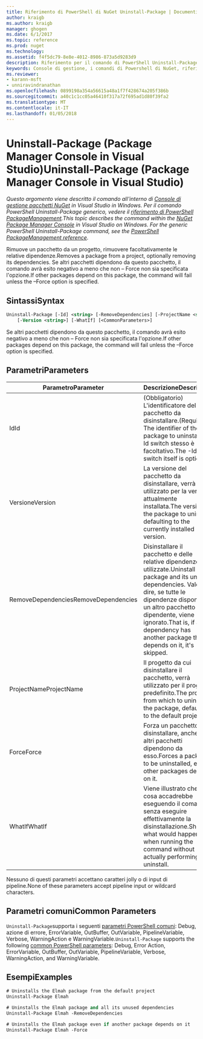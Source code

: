 ```yaml
---
title: Riferimento di PowerShell di NuGet Uninstall-Package | Documenti Microsoft
author: kraigb
ms.author: kraigb
manager: ghogen
ms.date: 6/1/2017
ms.topic: reference
ms.prod: nuget
ms.technology: 
ms.assetid: f4f5dc79-8e8e-4012-8986-873a5d9283d9
description: Riferimento per il comando di PowerShell Uninstall-Package nella Console di gestione pacchetti NuGet in Visual Studio.
keywords: Console di gestione, i comandi di Powershell di NuGet, riferimento di Powershell di NuGet, pacchetto di disinstallazione del pacchetto NuGet
ms.reviewer:
- karann-msft
- unniravindranathan
ms.openlocfilehash: 0899198a354a56615a48a1f7f428674a205f386b
ms.sourcegitcommit: a40c1c1cc05a46410f317a72f695ad1d80f39fa2
ms.translationtype: MT
ms.contentlocale: it-IT
ms.lasthandoff: 01/05/2018
---
```

# <a name="uninstall-package-package-manager-console-in-visual-studio"></a><span data-ttu-id="829eb-104">Uninstall-Package (Package Manager Console in Visual Studio)</span><span class="sxs-lookup"><span data-stu-id="829eb-104">Uninstall-Package (Package Manager Console in Visual Studio)</span></span>

<span data-ttu-id="829eb-105">*Questo argomento viene descritto il comando all'interno di [Console di gestione pacchetti NuGet](Package-Manager-Console.md) in Visual Studio in Windows. Per il comando PowerShell Uninstall-Package generico, vedere il [riferimento di PowerShell PackageManagement](/powershell/module/packagemanagement/?view=powershell-6).*</span><span class="sxs-lookup"><span data-stu-id="829eb-105">*This topic describes the command within the [NuGet Package Manager Console](Package-Manager-Console.md) in Visual Studio on Windows. For the generic PowerShell Uninstall-Package command, see the [PowerShell PackageManagement reference](/powershell/module/packagemanagement/?view=powershell-6).*</span></span>

<span data-ttu-id="829eb-106">Rimuove un pacchetto da un progetto, rimuovere facoltativamente le relative dipendenze.</span><span class="sxs-lookup"><span data-stu-id="829eb-106">Removes a package from a project, optionally removing its dependencies.</span></span> <span data-ttu-id="829eb-107">Se altri pacchetti dipendono da questo pacchetto, il comando avrà esito negativo a meno che non – Force non sia specificata l'opzione.</span><span class="sxs-lookup"><span data-stu-id="829eb-107">If other packages depend on this package, the command will fail unless the –Force option is specified.</span></span>

## <a name="syntax"></a><span data-ttu-id="829eb-108">Sintassi</span><span class="sxs-lookup"><span data-stu-id="829eb-108">Syntax</span></span>

```ps
Uninstall-Package [-Id] <string> [-RemoveDependencies] [-ProjectName <string>] [-Force]
    [-Version <string>] [-WhatIf] [<CommonParameters>]
```

<span data-ttu-id="829eb-109">Se altri pacchetti dipendono da questo pacchetto, il comando avrà esito negativo a meno che non – Force non sia specificata l'opzione.</span><span class="sxs-lookup"><span data-stu-id="829eb-109">If other packages depend on this package, the command will fail unless the –Force option is specified.</span></span>

## <a name="parameters"></a><span data-ttu-id="829eb-110">Parametri</span><span class="sxs-lookup"><span data-stu-id="829eb-110">Parameters</span></span>

| <span data-ttu-id="829eb-111">Parametro</span><span class="sxs-lookup"><span data-stu-id="829eb-111">Parameter</span></span> | <span data-ttu-id="829eb-112">Descrizione</span><span class="sxs-lookup"><span data-stu-id="829eb-112">Description</span></span> |
| --- | --- |
| <span data-ttu-id="829eb-113">Id</span><span class="sxs-lookup"><span data-stu-id="829eb-113">Id</span></span> | <span data-ttu-id="829eb-114">(Obbligatorio) L'identificatore del pacchetto da disinstallare.</span><span class="sxs-lookup"><span data-stu-id="829eb-114">(Required) The identifier of the package to uninstall.</span></span> <span data-ttu-id="829eb-115">-Id switch stesso è facoltativo.</span><span class="sxs-lookup"><span data-stu-id="829eb-115">The -Id switch itself is optional.</span></span> |
| <span data-ttu-id="829eb-116">Versione</span><span class="sxs-lookup"><span data-stu-id="829eb-116">Version</span></span> | <span data-ttu-id="829eb-117">La versione del pacchetto da disinstallare, verrà utilizzato per la versione attualmente installata.</span><span class="sxs-lookup"><span data-stu-id="829eb-117">The version of the package to uninstall, defaulting to the currently installed version.</span></span> |
| <span data-ttu-id="829eb-118">RemoveDependencies</span><span class="sxs-lookup"><span data-stu-id="829eb-118">RemoveDependencies</span></span> | <span data-ttu-id="829eb-119">Disinstallare il pacchetto e delle relative dipendenze non utilizzate.</span><span class="sxs-lookup"><span data-stu-id="829eb-119">Uninstall the package and its unused dependencies.</span></span> <span data-ttu-id="829eb-120">Vale a dire, se tutte le dipendenze dispone di un altro pacchetto dipendente, viene ignorato.</span><span class="sxs-lookup"><span data-stu-id="829eb-120">That is, if any dependency has another package that depends on it, it's skipped.</span></span> |
| <span data-ttu-id="829eb-121">ProjectName</span><span class="sxs-lookup"><span data-stu-id="829eb-121">ProjectName</span></span> | <span data-ttu-id="829eb-122">Il progetto da cui disinstallare il pacchetto, verrà utilizzato per il progetto predefinito.</span><span class="sxs-lookup"><span data-stu-id="829eb-122">The project from which to uninstall the package, defaulting to the default project.</span></span> |
| <span data-ttu-id="829eb-123">Force</span><span class="sxs-lookup"><span data-stu-id="829eb-123">Force</span></span> | <span data-ttu-id="829eb-124">Forza un pacchetto da disinstallare, anche se altri pacchetti dipendono da esso.</span><span class="sxs-lookup"><span data-stu-id="829eb-124">Forces a package to be uninstalled, even if other packages depend on it.</span></span> |
| <span data-ttu-id="829eb-125">WhatIf</span><span class="sxs-lookup"><span data-stu-id="829eb-125">WhatIf</span></span> | <span data-ttu-id="829eb-126">Viene illustrato che cosa accadrebbe eseguendo il comando senza eseguire effettivamente la disinstallazione.</span><span class="sxs-lookup"><span data-stu-id="829eb-126">Shows what would happen when running the command without actually performing the uninstall.</span></span> |

<span data-ttu-id="829eb-127">Nessuno di questi parametri accettano caratteri jolly o di input di pipeline.</span><span class="sxs-lookup"><span data-stu-id="829eb-127">None of these parameters accept pipeline input or wildcard characters.</span></span>

## <a name="common-parameters"></a><span data-ttu-id="829eb-128">Parametri comuni</span><span class="sxs-lookup"><span data-stu-id="829eb-128">Common Parameters</span></span>

<span data-ttu-id="829eb-129">`Uninstall-Package`supporta i seguenti [parametri PowerShell comuni](http://go.microsoft.com/fwlink/?LinkID=113216): Debug, azione di errore, ErrorVariable, OutBuffer, OutVariable, PipelineVariable, Verbose, WarningAction e WarningVariable.</span><span class="sxs-lookup"><span data-stu-id="829eb-129">`Uninstall-Package` supports the following [common PowerShell parameters](http://go.microsoft.com/fwlink/?LinkID=113216): Debug, Error Action, ErrorVariable, OutBuffer, OutVariable, PipelineVariable, Verbose, WarningAction, and WarningVariable.</span></span>

## <a name="examples"></a><span data-ttu-id="829eb-130">Esempi</span><span class="sxs-lookup"><span data-stu-id="829eb-130">Examples</span></span>

```ps
# Uninstalls the Elmah package from the default project
Uninstall-Package Elmah

# Uninstalls the Elmah package and all its unused dependencies
Uninstall-Package Elmah -RemoveDependencies 

# Uninstalls the Elmah package even if another package depends on it
Uninstall-Package Elmah -Force
```
